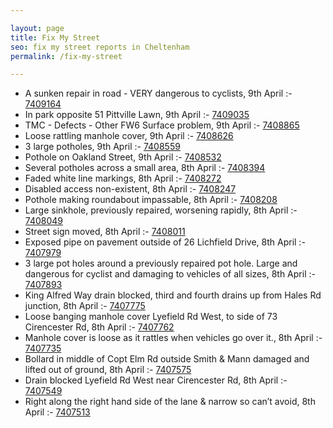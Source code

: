 ```yaml
---

layout: page
title: Fix My Street
seo: fix my street reports in Cheltenham
permalink: /fix-my-street

---
```


<!-- fix_marker starts -->

- A sunken repair in road - VERY dangerous to cyclists, 9th April :- [7409164](https://www.fixmystreet.com/report/7409164)
- In park opposite 51 Pittville Lawn, 9th April :- [7409035](https://www.fixmystreet.com/report/7409035)
- TMC - Defects - Other FW6  Surface problem, 9th April :- [7408865](https://www.fixmystreet.com/report/7408865)
- Loose rattling manhole cover, 9th April :- [7408626](https://www.fixmystreet.com/report/7408626)
- 3 large potholes, 9th April :- [7408559](https://www.fixmystreet.com/report/7408559)
- Pothole on Oakland Street, 9th April :- [7408532](https://www.fixmystreet.com/report/7408532)
- Several potholes across a small area, 8th April :- [7408394](https://www.fixmystreet.com/report/7408394)
- Faded white line markings, 8th April :- [7408272](https://www.fixmystreet.com/report/7408272)
- Disabled access non-existent, 8th April :- [7408247](https://www.fixmystreet.com/report/7408247)
- Pothole making roundabout impassable, 8th April :- [7408208](https://www.fixmystreet.com/report/7408208)
- Large sinkhole, previously repaired, worsening rapidly, 8th April :- [7408049](https://www.fixmystreet.com/report/7408049)
- Street sign moved, 8th April :- [7408011](https://www.fixmystreet.com/report/7408011)
- Exposed pipe on pavement outside of 26 Lichfield Drive, 8th April :- [7407979](https://www.fixmystreet.com/report/7407979)
- 3 large pot holes around a previously repaired pot hole. Large and dangerous for cyclist and damaging to vehicles of all sizes, 8th April :- [7407893](https://www.fixmystreet.com/report/7407893)
- King Alfred Way drain blocked, third and fourth drains up from Hales Rd junction, 8th April :- [7407775](https://www.fixmystreet.com/report/7407775)
- Loose banging manhole cover Lyefield Rd West, to side of 73 Cirencester Rd, 8th April :- [7407762](https://www.fixmystreet.com/report/7407762)
- Manhole cover is loose as it rattles when vehicles go over it., 8th April :- [7407735](https://www.fixmystreet.com/report/7407735)
- Bollard in middle of Copt Elm Rd outside Smith & Mann damaged and lifted out of ground, 8th April :- [7407575](https://www.fixmystreet.com/report/7407575)
- Drain blocked Lyefield Rd West near Cirencester Rd, 8th April :- [7407549](https://www.fixmystreet.com/report/7407549)
- Right along the right hand side of the lane & narrow so can’t avoid, 8th April :- [7407513](https://www.fixmystreet.com/report/7407513)

<!-- fix_marker ends -->